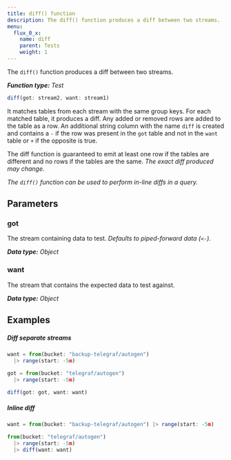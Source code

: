 ```yaml
---
title: diff() function
description: The diff() function produces a diff between two streams.
menu:
  flux_0_x:
    name: diff
    parent: Tests
    weight: 1
---
```


The `diff()` function produces a diff between two streams.

_**Function type:** Test_  

```js
diff(got: stream2, want: stream1)
```

It matches tables from each stream with the same group keys.
For each matched table, it produces a diff.
Any added or removed rows are added to the table as a row.
An additional string column with the name `diff` is created and contains a `-` if the
row was present in the `got` table and not in the `want` table or `+` if the opposite is true.

The diff function is guaranteed to emit at least one row if the tables are
different and no rows if the tables are the same. _The exact diff produced may change._

_The `diff()` function can be used to perform in-line diffs in a query._

## Parameters

### got
The stream containing data to test.
_Defaults to piped-forward data (`<-`)._

_**Data type:** Object_

### want
The stream that contains the expected data to test against.

_**Data type:** Object_

## Examples

##### Diff separate streams
```js
want = from(bucket: "backup-telegraf/autogen")
  |> range(start: -5m)

got = from(bucket: "telegraf/autogen")
  |> range(start: -5m)

diff(got: got, want: want)
```

##### Inline diff
```js
want = from(bucket: "backup-telegraf/autogen") |> range(start: -5m)

from(bucket: "telegraf/autogen")
  |> range(start: -5m)
  |> diff(want: want)
```
